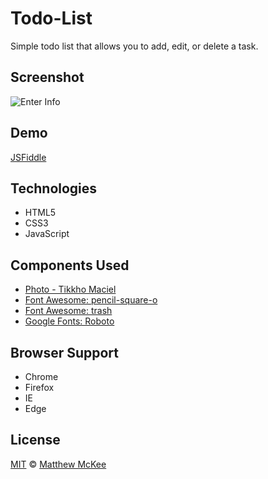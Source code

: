 # Todo-List
Simple todo list that allows you to add, edit, or delete a task.

## Screenshot
![Enter Info](https://github.com/matthewmck/Todo-List/blob/master/Screenshot/Capture.JPG)

## Demo
[JSFiddle](https://jsfiddle.net/mattmck/0dd1cnth/)

## Technologies
- HTML5
- CSS3
- JavaScript

## Components Used
- [Photo - Tikkho Maciel](https://unsplash.com/@tikkho?photo=zQgsdQvj1IM)
- [Font Awesome: pencil-square-o](http://fontawesome.io/icon/pencil-square-o/)
- [Font Awesome: trash](http://fontawesome.io/icon/trash/)
- [Google Fonts: Roboto](https://fonts.google.com/specimen/Roboto)

## Browser Support 
- Chrome
- Firefox
- IE
- Edge

## License
[MIT](https://github.com/matthewmck/Todo-List/blob/master/LICENSE) © [Matthew McKee](https://www.linkedin.com/in/matthew-mckee-082b4385/)
